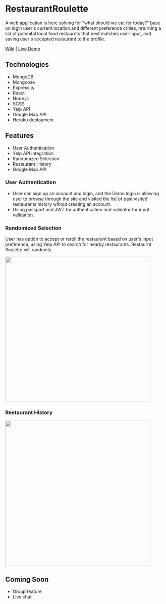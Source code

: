 # RestaurantRoulette

A web application is here solving for "what should we eat for today?" base on login user's current location and different preference crities, returning a list of potenital local food restaurnts that best matches user input, and saving user's accepted restaurant to the profile.    

[Wiki](https://github.com/LeoYulinLi/RestaurantRoulette/wiki) | [Live Demo](https://rrc-app.herokuapp.com/) 

## Technologies
* MongoDB
* Mongoose 
* Express.js
* React
* Node.js 
* SCSS 
* Yelp API 
* Google Map API
* Heroku deployment 

## Features 
* User Authentication 
* Yelp API integration 
* Randomized Selection 
* Restaurant History 
* Google Map API

### User Authentication 
* User can sign up an account and login, and the Demo login is allowing user to browse through the site and visited the list of past visited restaurants history wihout creating an account. 
* Using passport and JWT for authentication and validator for input validation.

### Randomized Selection 
User has option to accept or reroll the restaurant based on user's input preference, using Yelp API to search for nearby restaurants. Restaurnt Roulette will randomly 

<img style="max-width: 100%;" height="460" src="https://restaurant-roulette-seeds.s3-us-west-1.amazonaws.com/accept-reroll.png">

### Restaurant History

<img style="max-width: 100%;" height="460" src="https://restaurant-roulette-seeds.s3-us-west-1.amazonaws.com/history.png">

## Coming Soon 
* Group feature 
* Live chat
